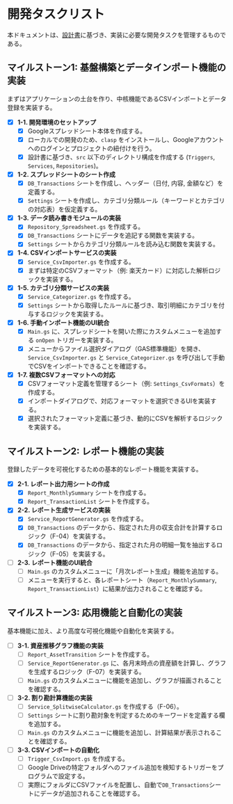 # **開発タスクリスト**

本ドキュメントは、[設計書](./design.md)に基づき、実装に必要な開発タスクを管理するものである。

## **マイルストーン1: 基盤構築とデータインポート機能の実装**

まずはアプリケーションの土台を作り、中核機能であるCSVインポートとデータ登録を実装する。

-   [x] **1-1. 開発環境のセットアップ**
    -   [x] Googleスプレッドシート本体を作成する。
    -   [x] ローカルでの開発のため、`clasp` をインストールし、Googleアカウントへのログインとプロジェクトの紐付けを行う。
    -   [x] 設計書に基づき、`src` 以下のディレクトリ構成を作成する (`Triggers`, `Services`, `Repositories`)。
-   [x] **1-2. スプレッドシートのシート作成**
    -   [x] `DB_Transactions` シートを作成し、ヘッダー（日付, 内容, 金額など）を定義する。
    -   [x] `Settings` シートを作成し、カテゴリ分類ルール（キーワードとカテゴリの対応表）を仮定義する。
-   [x] **1-3. データ読み書きモジュールの実装**
    -   [x] `Repository_Spreadsheet.gs` を作成する。
    -   [x] `DB_Transactions` シートにデータを追記する関数を実装する。
    -   [x] `Settings` シートからカテゴリ分類ルールを読み込む関数を実装する。
-   [x] **1-4. CSVインポートサービスの実装**
    -   [x] `Service_CsvImporter.gs` を作成する。
    -   [x] まずは特定のCSVフォーマット（例: 楽天カード）に対応した解析ロジックを実装する。
-   [x] **1-5. カテゴリ分類サービスの実装**
    -   [x] `Service_Categorizer.gs` を作成する。
    -   [x] `Settings` シートから取得したルールに基づき、取引明細にカテゴリを付与するロジックを実装する。
-   [x] **1-6. 手動インポート機能のUI統合**
    -   [x] `Main.gs` に、スプレッドシートを開いた際にカスタムメニューを追加する `onOpen` トリガーを実装する。
    -   [x] メニューからファイル選択ダイアログ（GAS標準機能）を開き、`Service_CsvImporter.gs` と `Service_Categorizer.gs` を呼び出して手動でCSVをインポートできることを確認する。

-   [x] **1-7. 複数CSVフォーマットへの対応**
    -   [x] CSVフォーマット定義を管理するシート（例: `Settings_CsvFormats`）を作成する。
    -   [x] インポートダイアログで、対応フォーマットを選択できるUIを実装する。
    -   [x] 選択されたフォーマット定義に基づき、動的にCSVを解析するロジックを実装する。

## **マイルストーン2: レポート機能の実装**

登録したデータを可視化するための基本的なレポート機能を実装する。

-   [x] **2-1. レポート出力用シートの作成**
    -   [x] `Report_MonthlySummary` シートを作成する。
    -   [x] `Report_TransactionList` シートを作成する。
-   [x] **2-2. レポート生成サービスの実装**
    -   [x] `Service_ReportGenerator.gs` を作成する。
    -   [x] `DB_Transactions` のデータから、指定された月の収支合計を計算するロジック（F-04）を実装する。
    -   [x] `DB_Transactions` のデータから、指定された月の明細一覧を抽出するロジック（F-05）を実装する。
-   [ ] **2-3. レポート機能のUI統合**
    -   [ ] `Main.gs` のカスタムメニューに「月次レポート生成」機能を追加する。
    -   [ ] メニューを実行すると、各レポートシート（`Report_MonthlySummary`, `Report_TransactionList`）に結果が出力されることを確認する。

## **マイルストーン3: 応用機能と自動化の実装**

基本機能に加え、より高度な可視化機能や自動化を実装する。

-   [ ] **3-1. 資産推移グラフ機能の実装**
    -   [ ] `Report_AssetTransition` シートを作成する。
    -   [ ] `Service_ReportGenerator.gs` に、各月末時点の資産額を計算し、グラフを生成するロジック（F-07）を実装する。
    -   [ ] `Main.gs` のカスタムメニューに機能を追加し、グラフが描画されることを確認する。
-   [ ] **3-2. 割り勘計算機能の実装**
    -   [ ] `Service_SplitwiseCalculator.gs` を作成する（F-06）。
    -   [ ] `Settings` シートに割り勘対象を判定するためのキーワードを定義する欄を追加する。
    -   [ ] `Main.gs` のカスタムメニューに機能を追加し、計算結果が表示されることを確認する。
-   [ ] **3-3. CSVインポートの自動化**
    -   [ ] `Trigger_CsvImport.gs` を作成する。
    -   [ ] Google Driveの特定フォルダへのファイル追加を検知するトリガーをプログラムで設定する。
    -   [ ] 実際にフォルダにCSVファイルを配置し、自動で`DB_Transactions`シートにデータが追加されることを確認する。
